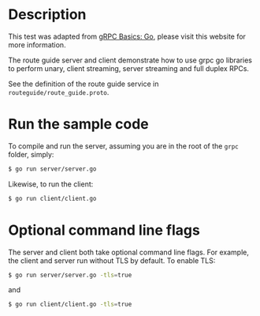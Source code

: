 # Description

This test was adapted from [gRPC Basics: Go](https://grpc.io/docs/tutorials/basic/go.html),
please visit this website for more information.

The route guide server and client demonstrate how to use grpc go libraries to
perform unary, client streaming, server streaming and full duplex RPCs.

See the definition of the route guide service in `routeguide/route_guide.proto`.

# Run the sample code
To compile and run the server, assuming you are in the root of the `grpc`
folder, simply:

```sh
$ go run server/server.go
```

Likewise, to run the client:

```sh
$ go run client/client.go
```

# Optional command line flags
The server and client both take optional command line flags. For example, the
client and server run without TLS by default. To enable TLS:

```sh
$ go run server/server.go -tls=true
```

and

```sh
$ go run client/client.go -tls=true
```
